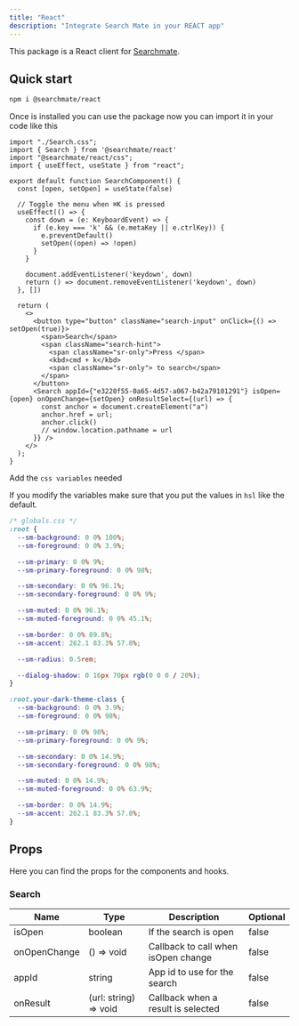 ```yaml
---
title: "React"
description: "Integrate Search Mate in your REACT app"
---
```


This package is a React client for [Searchmate](https://searchmate.app).

## Quick start

```bash
npm i @searchmate/react
```

Once is installed you can use the package now you can import it in your code like this

```tsx
import "./Search.css";
import { Search } from '@searchmate/react'
import "@searchmate/react/css";
import { useEffect, useState } from "react";

export default function SearchComponent() {
  const [open, setOpen] = useState(false)

  // Toggle the menu when ⌘K is pressed
  useEffect(() => {
    const down = (e: KeyboardEvent) => {
      if (e.key === 'k' && (e.metaKey || e.ctrlKey)) {
        e.preventDefault()
        setOpen((open) => !open)
      }
    }

    document.addEventListener('keydown', down)
    return () => document.removeEventListener('keydown', down)
  }, [])

  return (
    <>
      <button type="button" className="search-input" onClick={() => setOpen(true)}>
        <span>Search</span>
        <span className="search-hint">
          <span className="sr-only">Press </span>
          <kbd>cmd + k</kbd>
          <span className="sr-only"> to search</span>
        </span>
      </button>
      <Search appId={"e3220f55-0a65-4d57-a067-b42a79101291"} isOpen={open} onOpenChange={setOpen} onResultSelect={(url) => {
        const anchor = document.createElement("a")
        anchor.href = url;
        anchor.click()
        // window.location.pathname = url
      }} />
    </>
  );
}

```

Add the `css variables` needed

If you modify the variables make sure that you put the values in `hsl` like the default.

```css
/* globals.css */
:root {
  --sm-background: 0 0% 100%;
  --sm-foreground: 0 0% 3.9%;

  --sm-primary: 0 0% 9%;
  --sm-primary-foreground: 0 0% 98%;

  --sm-secondary: 0 0% 96.1%;
  --sm-secondary-foreground: 0 0% 9%;

  --sm-muted: 0 0% 96.1%;
  --sm-muted-foreground: 0 0% 45.1%;

  --sm-border: 0 0% 89.8%;
  --sm-accent: 262.1 83.3% 57.8%;

  --sm-radius: 0.5rem;

  --dialog-shadow: 0 16px 70px rgb(0 0 0 / 20%);
}

:root.your-dark-theme-class {
  --sm-background: 0 0% 3.9%;
  --sm-foreground: 0 0% 98%;

  --sm-primary: 0 0% 98%;
  --sm-primary-foreground: 0 0% 9%;

  --sm-secondary: 0 0% 14.9%;
  --sm-secondary-foreground: 0 0% 98%;

  --sm-muted: 0 0% 14.9%;
  --sm-muted-foreground: 0 0% 63.9%;

  --sm-border: 0 0% 14.9%;
  --sm-accent: 262.1 83.3% 57.8%;
}
```

## Props

Here you can find the props for the components and hooks.

### Search

| Name      | Type       | Description                                | Optional |
| --------- | ---------- | ------------------------------------------ | -------- |
| isOpen    | boolean    | If the search is open                      | false    |
| onOpenChange   | () => void | Callback to call when isOpen change | false    |
| appId     | string     | App id to use for the search               | false    |
| onResult | (url: string) => void | Callback when a result is selected | false |
